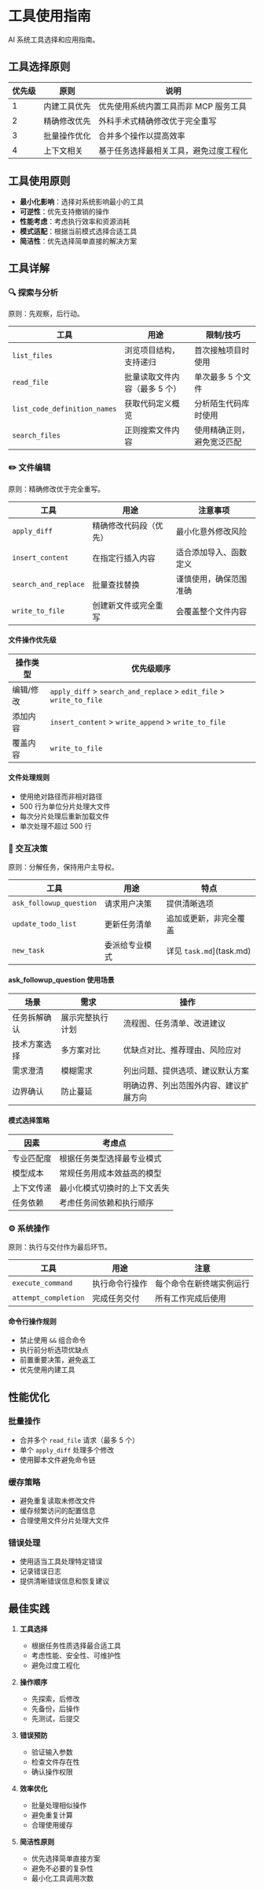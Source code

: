 # 工具使用指南

AI 系统工具选择和应用指南。

## 工具选择原则

| 优先级 | 原则         | 说明                                   |
| ------ | ------------ | -------------------------------------- |
| 1      | 内建工具优先 | 优先使用系统内置工具而非 MCP 服务工具  |
| 2      | 精确修改优先 | 外科手术式精确修改优于完全重写         |
| 3      | 批量操作优化 | 合并多个操作以提高效率                 |
| 4      | 上下文相关   | 基于任务选择最相关工具，避免过度工程化 |

## 工具使用原则

- **最小化影响**：选择对系统影响最小的工具
- **可逆性**：优先支持撤销的操作
- **性能考虑**：考虑执行效率和资源消耗
- **模式适配**：根据当前模式选择合适工具
- **简洁性**：优先选择简单直接的解决方案

## 工具详解

### 🔍 探索与分析

原则：先观察，后行动。

| 工具                         | 用途                          | 限制/技巧                  |
| ---------------------------- | ----------------------------- | -------------------------- |
| `list_files`                 | 浏览项目结构，支持递归        | 首次接触项目时使用         |
| `read_file`                  | 批量读取文件内容（最多 5 个） | 单次最多 5 个文件          |
| `list_code_definition_names` | 获取代码定义概览              | 分析陌生代码库时使用       |
| `search_files`               | 正则搜索文件内容              | 使用精确正则，避免宽泛匹配 |

### ✏️ 文件编辑

原则：精确修改优于完全重写。

| 工具                 | 用途                   | 注意事项               |
| -------------------- | ---------------------- | ---------------------- |
| `apply_diff`         | 精确修改代码段（优先） | 最小化意外修改风险     |
| `insert_content`     | 在指定行插入内容       | 适合添加导入、函数定义 |
| `search_and_replace` | 批量查找替换           | 谨慎使用，确保范围准确 |
| `write_to_file`      | 创建新文件或完全重写   | 会覆盖整个文件内容     |

#### 文件操作优先级

| 操作类型  | 优先级顺序                                                          |
| --------- | ------------------------------------------------------------------- |
| 编辑/修改 | `apply_diff` > `search_and_replace` > `edit_file` > `write_to_file` |
| 添加内容  | `insert_content` > `write_append` > `write_to_file`                 |
| 覆盖内容  | `write_to_file`                                                     |

#### 文件处理规则

- 使用绝对路径而非相对路径
- 500 行为单位分片处理大文件
- 每次分片处理后重新加载文件
- 单次处理不超过 500 行

### 💬 交互决策

原则：分解任务，保持用户主导权。

| 工具                    | 用途           | 特点                     |
| ----------------------- | -------------- | ------------------------ |
| `ask_followup_question` | 请求用户决策   | 提供清晰选项             |
| `update_todo_list`      | 更新任务清单   | 追加或更新，非完全覆盖   |
| `new_task`              | 委派给专业模式 | 详见 `task.md`](task.md) |

#### ask_followup_question 使用场景

| 场景         | 需求             | 操作                                   |
| ------------ | ---------------- | -------------------------------------- |
| 任务拆解确认 | 展示完整执行计划 | 流程图、任务清单、改进建议             |
| 技术方案选择 | 多方案对比       | 优缺点对比、推荐理由、风险应对         |
| 需求澄清     | 模糊需求         | 列出问题、提供选项、建议默认方案       |
| 边界确认     | 防止蔓延         | 明确边界、列出范围外内容、建议扩展方向 |

#### 模式选择策略

| 因素       | 考虑点                       |
| ---------- | ---------------------------- |
| 专业匹配度 | 根据任务类型选择最专业模式   |
| 模型成本   | 常规任务用成本效益高的模型   |
| 上下文传递 | 最小化模式切换时的上下文丢失 |
| 任务依赖   | 考虑任务间依赖和执行顺序     |

### ⚙️ 系统操作

原则：执行与交付作为最后环节。

| 工具                 | 用途           | 注意                     |
| -------------------- | -------------- | ------------------------ |
| `execute_command`    | 执行命令行操作 | 每个命令在新终端实例运行 |
| `attempt_completion` | 完成任务交付   | 所有工作完成后使用       |

#### 命令行操作规则

- 禁止使用 `&&` 组合命令
- 执行前分析选项优缺点
- 前置重要决策，避免返工
- 优先使用内建工具

## 性能优化

### 批量操作

- 合并多个 `read_file` 请求（最多 5 个）
- 单个 `apply_diff` 处理多个修改
- 使用脚本文件避免命令链

### 缓存策略

- 避免重复读取未修改文件
- 缓存频繁访问的配置信息
- 合理使用文件分片处理大文件

### 错误处理

- 使用适当工具处理特定错误
- 记录错误日志
- 提供清晰错误信息和恢复建议

## 最佳实践

1. **工具选择**

   - 根据任务性质选择最合适工具
   - 考虑性能、安全性、可维护性
   - 避免过度工程化

2. **操作顺序**

   - 先探索，后修改
   - 先备份，后操作
   - 先测试，后提交

3. **错误预防**

   - 验证输入参数
   - 检查文件存在性
   - 确认操作权限

4. **效率优化**

   - 批量处理相似操作
   - 避免重复计算
   - 合理使用缓存

5. **简洁性原则**
   - 优先选择简单直接方案
   - 避免不必要的复杂性
   - 最小化工具调用次数
